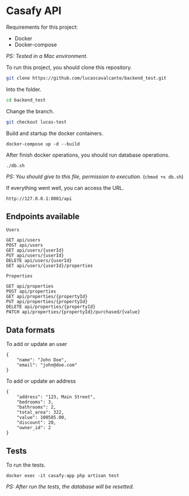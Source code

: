 # Casafy API

Requirements for this project:
* Docker
* Docker-compose

_PS: Tested in a Mac environment._

To run this project, you should clone this repository.
```bash
git clone https://github.com/lucascavalcante/backend_test.git
```
Into the folder.
```bash
cd backend_test
```
Change the branch.
```bash
git checkout lucas-test
```
Build and startup the docker containers.
```
docker-compose up -d --build
```
After finish docker operations, you should run database operations.
```
./db.sh
```
_PS: You should give to this file, permission to execution._ (`chmod +x db.sh`)

If everything went well, you can access the URL.
```
http://127.0.0.1:8001/api
```

## Endpoints available

```
Users

GET api/users
POST api/users
GET api/users/{userId}
PUT api/users/{userId}
DELETE api/users/{userId}
GET api/users/{userId}/properties

Properties

GET api/properties
POST api/properties
GET api/properties/{propertyId}
PUT api/properties/{propertyId}
DELETE api/properties/{propertyId}
PATCH api/properties/{propertyId}/purchased/{value}
```

## Data formats

To add or update an user
```
{
	"name": "John Doe",
	"email": "john@doe.com"
}
```

To add or update an address
```
{
	"address": "123, Main Street",
	"bedrooms": 3,
	"bathrooms": 2,
	"total_area": 322,
	"value": 100585.00,
	"discount": 20,
	"owner_id": 2
}
```

## Tests

To run the tests.
```
docker exec -it casafy-app php artisan test
```
_PS: After run the tests, the database will be resetted._

